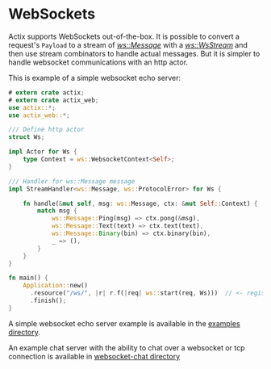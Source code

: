 # WebSockets

Actix supports WebSockets out-of-the-box. It is possible to convert a request's `Payload`
to a stream of [*ws::Message*](../actix_web/ws/enum.Message.html) with
a [*ws::WsStream*](../actix_web/ws/struct.WsStream.html) and then use stream
combinators to handle actual messages. But it is simpler to handle websocket communications
with an http actor.

This is example of a simple websocket echo server:

```rust
# extern crate actix;
# extern crate actix_web;
use actix::*;
use actix_web::*;

/// Define http actor
struct Ws;

impl Actor for Ws {
    type Context = ws::WebsocketContext<Self>;
}

/// Handler for ws::Message message
impl StreamHandler<ws::Message, ws::ProtocolError> for Ws {

    fn handle(&mut self, msg: ws::Message, ctx: &mut Self::Context) {
        match msg {
            ws::Message::Ping(msg) => ctx.pong(&msg),
            ws::Message::Text(text) => ctx.text(text),
            ws::Message::Binary(bin) => ctx.binary(bin),
            _ => (),
        }
    }
}

fn main() {
    Application::new()
      .resource("/ws/", |r| r.f(|req| ws::start(req, Ws)))  // <- register websocket route
      .finish();
}
```

A simple websocket echo server example is available in the
[examples directory](https://github.com/actix/actix-web/blob/master/examples/websocket).

An example chat server with the ability to chat over a websocket or tcp connection
is available in [websocket-chat directory](https://github.com/actix/actix-web/tree/master/examples/websocket-chat/)
